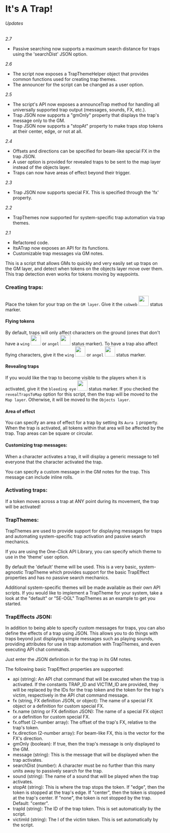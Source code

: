 # It's A Trap!

###### Updates

_2.7_
* Passive searching now supports a maximum search distance for traps using the 'searchDist' JSON option.

_2.6_
* The script now exposes a TrapThemeHelper object that provides common functions used for creating trap themes.
* The announcer for the script can be changed as a user option.

_2.5_
* The script's API now exposes a announceTrap method for handling all universally supported trap output (messages, sounds, FX, etc.).
* Trap JSON now supports a "gmOnly" property that displays the trap's message only to the GM.
* Trap JSON now supports a "stopAt" property to make traps stop tokens at their center, edge, or not at all.

_2.4_
* Offsets and directions can be specified for beam-like special FX in the trap JSON.
* A user option is provided for revealed traps to be sent to the map layer instead of the objects layer.
* Traps can now have areas of effect beyond their trigger.

_2.3_
* Trap JSON now supports special FX. This is specified through the 'fx' property.

_2.2_
* TrapThemes now supported for system-specific trap automation via trap themes.

_2.1_
* Refactored code.
* ItsATrap now exposes an API for its functions.
* Customizable trap messages via GM notes.

This is a script that allows GMs to quickly and very easily set up traps on
the GM layer, and detect when tokens on the objects layer move over them. This
trap detection even works for tokens moving by waypoints.

### Creating traps:

Place the token for your trap on the ```GM layer```. Give it the ```cobweb``` <img src="http://game-icons.net/icons/lorc/originals/png/cobweb.png" width="32"> status marker.

#### Flying tokens
By default, traps will only affect characters on the ground (ones that don't
have a ```wing``` <img src="http://game-icons.net/icons/lorc/originals/png/fluffy-wing.png" width="32"> or ```angel``` <img src="http://game-icons.net/icons/lorc/originals/png/angel-outfit.png" width="32"> status marker). To have a trap also affect flying
characters, give it the ```wing``` <img src="http://game-icons.net/icons/lorc/originals/png/fluffy-wing.png" width="32"> or ```angel``` <img src="http://game-icons.net/icons/lorc/originals/png/angel-outfit.png" width="32"> status marker.

#### Revealing traps
If you would like the trap to become visible to the players when it is activated, give it
the ```bleeding eye``` <img src="http://game-icons.net/icons/lorc/originals/png/bleeding-eye.png" width="32"> status marker.
If you checked the ```revealTrapsToMap``` option for this script, then the trap will be moved to the ```Map layer```.
Otherwise, it will be moved to the ```Objects layer```.

#### Area of effect
You can specify an area of effect for a trap by setting its ```Aura 1``` property.
When the trap is activated, all tokens within that area will be affected by the
trap. Trap areas can be square or circular.

#### Customizing trap messages:

When a character activates a trap, it will display a
generic message to tell everyone that the character activated the trap.

You can specify a custom message in the GM notes for the trap. This message
can include inline rolls.

### Activating traps:

If a token moves across a trap at ANY point during its movement, the trap will
be activated!

### TrapThemes:

TrapThemes are used to provide support for displaying messages for traps and
automating system-specific trap activation and passive search mechanics.

If you are using the One-Click API Library, you can specify which theme to use
in the 'theme' user option.

By default the 'default' theme will be used. This is a very basic,
system-agnostic TrapTheme which provides support for the basic TrapEffect properties
and has no passive search mechanics.

Additional system-specific themes will be made available as their own API scripts.
If you would like to implement a TrapTheme for your system, take a look at the
"default" or "5E-OGL" TrapThemes as an example to get you started.

### TrapEffects JSON:

In addition to being able to specify custom messages for traps, you can also define
the effects of a trap using JSON. This allows you to do things with traps beyond
just displaying simple messages such as playing sounds, providing attributes
for use in trap automation with TrapThemes, and even executing API chat commands.

Just enter the JSON definition in for the trap in its GM notes.

The following basic TrapEffect properties are supported:
* api (string): An API chat command that will be executed when the trap is activated. If the constants TRAP_ID and VICTIM_ID are provided, they will be replaced by the IDs for the trap token and the token for the trap's victim, respectively in the API chat command message.
* fx (string, FX definition JSON, or object): The name of a special FX object or a definition for custom special FX.
 * fx.name (string or FX definition JSON): The name of a special FX object or a definition for custom special FX.
 * fx.offset (2-number array): The offset of the trap's FX, relative to the trap's token.
 * fx.direction (2-number array): For beam-like FX, this is the vector for the FX's direction.
* gmOnly (boolean): If true, then the trap's message is only displayed to the GM.
* message (string): This is the message that will be displayed when the trap activates.
* searchDist (number): A character must be no further than this many units away to passively search for the trap.
* sound (string): The name of a sound that will be played when the trap activates.
* stopAt (string): This is where the trap stops the token. If "edge", then the token is stopped at the trap's edge. If "center", then the token is stopped at the trap's center. If "none", the token is not stopped by the trap. Default: "center".
* trapId (string): The ID of the trap token. This is set automatically by the script.
* victimId (string): The I of the victim token. This is set automatically by the script.
